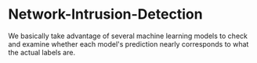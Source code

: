 # Network-Intrusion-Detection
We basically take advantage of several machine learning models to check and examine whether each model's prediction nearly corresponds to what the actual labels are.
